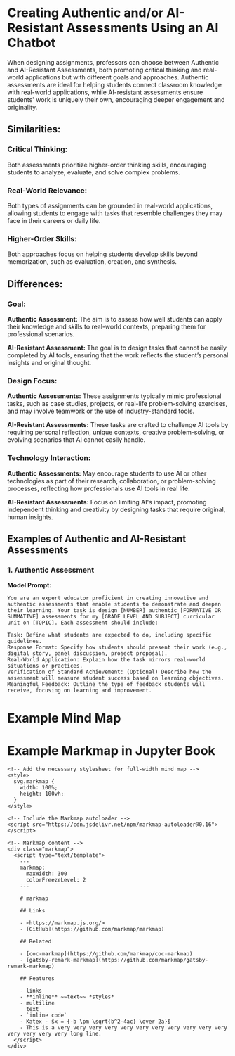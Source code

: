 # Creating Authentic and/or AI-Resistant Assessments Using an AI Chatbot

When designing assignments, professors can choose between Authentic and AI-Resistant Assessments, both promoting critical thinking and real-world applications but with different goals and approaches. Authentic assessments are ideal for helping students connect classroom knowledge with real-world applications, while AI-resistant assessments ensure students' work is uniquely their own, encouraging deeper engagement and originality.

## Similarities:

### Critical Thinking:
Both assessments prioritize higher-order thinking skills, encouraging students to analyze, evaluate, and solve complex problems.

### Real-World Relevance:
Both types of assignments can be grounded in real-world applications, allowing students to engage with tasks that resemble challenges they may face in their careers or daily life.

### Higher-Order Skills:
Both approaches focus on helping students develop skills beyond memorization, such as evaluation, creation, and synthesis.

## Differences:

### Goal:
**Authentic Assessment:** The aim is to assess how well students can apply their knowledge and skills to real-world contexts, preparing them for professional scenarios.

**AI-Resistant Assessment:** The goal is to design tasks that cannot be easily completed by AI tools, ensuring that the work reflects the student’s personal insights and original thought.

### Design Focus:
**Authentic Assessments:** These assignments typically mimic professional tasks, such as case studies, projects, or real-life problem-solving exercises, and may involve teamwork or the use of industry-standard tools.

**AI-Resistant Assessments:** These tasks are crafted to challenge AI tools by requiring personal reflection, unique contexts, creative problem-solving, or evolving scenarios that AI cannot easily handle.

### Technology Interaction:
**Authentic Assessments:** May encourage students to use AI or other technologies as part of their research, collaboration, or problem-solving processes, reflecting how professionals use AI tools in real life.

**AI-Resistant Assessments:** Focus on limiting AI's impact, promoting independent thinking and creativity by designing tasks that require original, human insights.

## Examples of Authentic and AI-Resistant Assessments

### 1. Authentic Assessment

**Model Prompt:**

```
You are an expert educator proficient in creating innovative and authentic assessments that enable students to demonstrate and deepen their learning. Your task is design [NUMBER] authentic [FORMATIVE OR SUMMATIVE] assessments for my [GRADE LEVEL AND SUBJECT] curricular unit on [TOPIC]. Each assessment should include:

Task: Define what students are expected to do, including specific guidelines.
Response Format: Specify how students should present their work (e.g., digital story, panel discussion, project proposal).
Real-World Application: Explain how the task mirrors real-world situations or practices.
Verification of Standard Achievement: (Optional) Describe how the assessment will measure student success based on learning objectives.
Meaningful Feedback: Outline the type of feedback students will receive, focusing on learning and improvement.
```

# Example Mind Map

# Example Markmap in Jupyter Book

```{raw} html
<!-- Add the necessary stylesheet for full-width mind map -->
<style>
  svg.markmap {
    width: 100%;
    height: 100vh;
  }
</style>

<!-- Include the Markmap autoloader -->
<script src="https://cdn.jsdelivr.net/npm/markmap-autoloader@0.16"></script>

<!-- Markmap content -->
<div class="markmap">
  <script type="text/template">
    ---
    markmap:
      maxWidth: 300
      colorFreezeLevel: 2
    ---

    # markmap

    ## Links

    - <https://markmap.js.org/>
    - [GitHub](https://github.com/markmap/markmap)

    ## Related

    - [coc-markmap](https://github.com/markmap/coc-markmap)
    - [gatsby-remark-markmap](https://github.com/markmap/gatsby-remark-markmap)

    ## Features

    - links
    - **inline** ~~text~~ *styles*
    - multiline
      text
    - `inline code`
    - Katex - $x = {-b \pm \sqrt{b^2-4ac} \over 2a}$
    - This is a very very very very very very very very very very very very very very very long line.
  </script>
</div>

